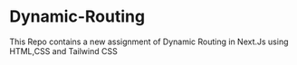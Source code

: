 # Dynamic-Routing
This Repo contains a new assignment of Dynamic Routing in Next.Js using HTML,CSS and Tailwind CSS
